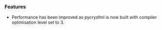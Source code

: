 ### Features

- Performance has been improved as pycrysfml is now built with compiler optimisation level set to 3.
